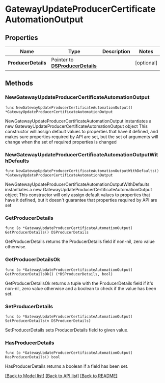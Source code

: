 # GatewayUpdateProducerCertificateAutomationOutput

## Properties

Name | Type | Description | Notes
------------ | ------------- | ------------- | -------------
**ProducerDetails** | Pointer to [**DSProducerDetails**](DSProducerDetails.md) |  | [optional] 

## Methods

### NewGatewayUpdateProducerCertificateAutomationOutput

`func NewGatewayUpdateProducerCertificateAutomationOutput() *GatewayUpdateProducerCertificateAutomationOutput`

NewGatewayUpdateProducerCertificateAutomationOutput instantiates a new GatewayUpdateProducerCertificateAutomationOutput object
This constructor will assign default values to properties that have it defined,
and makes sure properties required by API are set, but the set of arguments
will change when the set of required properties is changed

### NewGatewayUpdateProducerCertificateAutomationOutputWithDefaults

`func NewGatewayUpdateProducerCertificateAutomationOutputWithDefaults() *GatewayUpdateProducerCertificateAutomationOutput`

NewGatewayUpdateProducerCertificateAutomationOutputWithDefaults instantiates a new GatewayUpdateProducerCertificateAutomationOutput object
This constructor will only assign default values to properties that have it defined,
but it doesn't guarantee that properties required by API are set

### GetProducerDetails

`func (o *GatewayUpdateProducerCertificateAutomationOutput) GetProducerDetails() DSProducerDetails`

GetProducerDetails returns the ProducerDetails field if non-nil, zero value otherwise.

### GetProducerDetailsOk

`func (o *GatewayUpdateProducerCertificateAutomationOutput) GetProducerDetailsOk() (*DSProducerDetails, bool)`

GetProducerDetailsOk returns a tuple with the ProducerDetails field if it's non-nil, zero value otherwise
and a boolean to check if the value has been set.

### SetProducerDetails

`func (o *GatewayUpdateProducerCertificateAutomationOutput) SetProducerDetails(v DSProducerDetails)`

SetProducerDetails sets ProducerDetails field to given value.

### HasProducerDetails

`func (o *GatewayUpdateProducerCertificateAutomationOutput) HasProducerDetails() bool`

HasProducerDetails returns a boolean if a field has been set.


[[Back to Model list]](../README.md#documentation-for-models) [[Back to API list]](../README.md#documentation-for-api-endpoints) [[Back to README]](../README.md)


